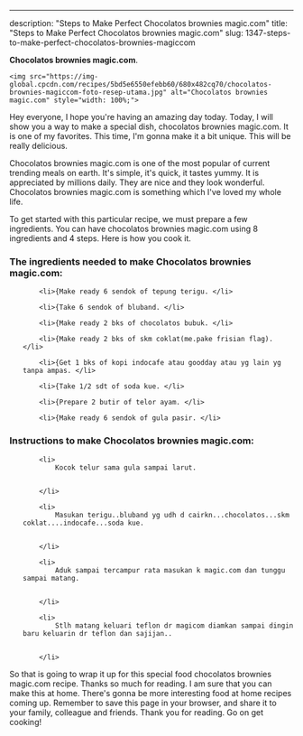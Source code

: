 ---
description: "Steps to Make Perfect Chocolatos brownies magic.com"
title: "Steps to Make Perfect Chocolatos brownies magic.com"
slug: 1347-steps-to-make-perfect-chocolatos-brownies-magiccom

<p>
	<strong>Chocolatos brownies magic.com</strong>. 
	
</p>
<p>
	
	<img src="https://img-global.cpcdn.com/recipes/5bd5e6550efebb60/680x482cq70/chocolatos-brownies-magiccom-foto-resep-utama.jpg" alt="Chocolatos brownies magic.com" style="width: 100%;">
	
	
</p>
<p>
	Hey everyone, I hope you're having an amazing day today. Today, I will show you a way to make a special dish, chocolatos brownies magic.com. It is one of my favorites. This time, I'm gonna make it a bit unique. This will be really delicious.
</p>
	
<p>
	
</p>
<p>
	Chocolatos brownies magic.com is one of the most popular of current trending meals on earth. It's simple, it's quick, it tastes yummy. It is appreciated by millions daily. They are nice and they look wonderful. Chocolatos brownies magic.com is something which I've loved my whole life.
</p>

<p>
To get started with this particular recipe, we must prepare a few ingredients. You can have chocolatos brownies magic.com using 8 ingredients and 4 steps. Here is how you cook it.
</p>

<h3>The ingredients needed to make Chocolatos brownies magic.com:</h3>

<ol>
	
		<li>{Make ready 6 sendok of tepung terigu. </li>
	
		<li>{Take 6 sendok of bluband. </li>
	
		<li>{Make ready 2 bks of chocolatos bubuk. </li>
	
		<li>{Make ready 2 bks of skm coklat(me.pake frisian flag). </li>
	
		<li>{Get 1 bks of kopi indocafe atau goodday atau yg lain yg tanpa ampas. </li>
	
		<li>{Take 1/2 sdt of soda kue. </li>
	
		<li>{Prepare 2 butir of telor ayam. </li>
	
		<li>{Make ready 6 sendok of gula pasir. </li>
	
</ol>
<p>
	
</p>

<h3>Instructions to make Chocolatos brownies magic.com:</h3>

<ol>
	
		<li>
			Kocok telur sama gula sampai larut.
			
			
		</li>
	
		<li>
			Masukan terigu..bluband yg udh d cairkn...chocolatos...skm coklat....indocafe...soda kue.
			
			
		</li>
	
		<li>
			Aduk sampai tercampur rata masukan k magic.com dan tunggu sampai matang.
			
			
		</li>
	
		<li>
			Stlh matang keluari teflon dr magicom diamkan sampai dingin baru keluarin dr teflon dan sajijan..
			
			
		</li>
	
</ol>

<p>
	
</p>

<p>
	So that is going to wrap it up for this special food chocolatos brownies magic.com recipe. Thanks so much for reading. I am sure that you can make this at home. There's gonna be more interesting food at home recipes coming up. Remember to save this page in your browser, and share it to your family, colleague and friends. Thank you for reading. Go on get cooking!
</p>
